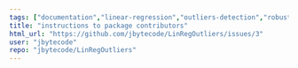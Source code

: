 ```yaml
---
tags: ["documentation","linear-regression","outliers-detection","robust-statistics"]
title: "instructions to package contributors"
html_url: "https://github.com/jbytecode/LinRegOutliers/issues/3"
user: "jbytecode"
repo: "jbytecode/LinRegOutliers"
---
```


